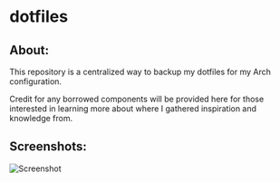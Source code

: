 # dotfiles
## About:
This repository is a centralized way to backup my  dotfiles for my Arch configuration.

Credit for any borrowed components will be provided here for those interested in learning more about where I gathered inspiration and knowledge from.

## Screenshots:
![Screenshot](Screenshot)
